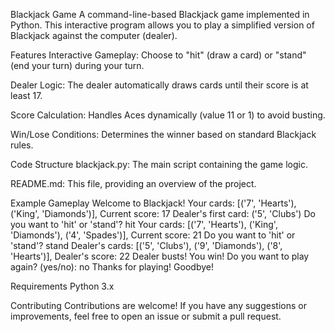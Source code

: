 Blackjack Game
A command-line-based Blackjack game implemented in Python. This interactive program allows you to play a simplified version of Blackjack against the computer (dealer).

Features
Interactive Gameplay: Choose to "hit" (draw a card) or "stand" (end your turn) during your turn.

Dealer Logic: The dealer automatically draws cards until their score is at least 17.

Score Calculation: Handles Aces dynamically (value 11 or 1) to avoid busting.

Win/Lose Conditions: Determines the winner based on standard Blackjack rules.

Code Structure
blackjack.py: The main script containing the game logic.

README.md: This file, providing an overview of the project.

Example Gameplay
Welcome to Blackjack!
Your cards: [('7', 'Hearts'), ('King', 'Diamonds')], Current score: 17
Dealer's first card: ('5', 'Clubs')
Do you want to 'hit' or 'stand'? hit
Your cards: [('7', 'Hearts'), ('King', 'Diamonds'), ('4', 'Spades')], Current score: 21
Do you want to 'hit' or 'stand'? stand
Dealer's cards: [('5', 'Clubs'), ('9', 'Diamonds'), ('8', 'Hearts')], Dealer's score: 22
Dealer busts! You win!
Do you want to play again? (yes/no): no
Thanks for playing! Goodbye!

Requirements
Python 3.x

Contributing
Contributions are welcome! If you have any suggestions or improvements, feel free to open an issue or submit a pull request.

